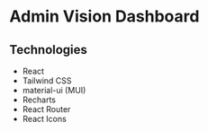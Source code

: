 # Admin Vision Dashboard

## Technologies

- React
- Tailwind CSS
- material-ui (MUI)
- Recharts
- React Router
- React Icons

